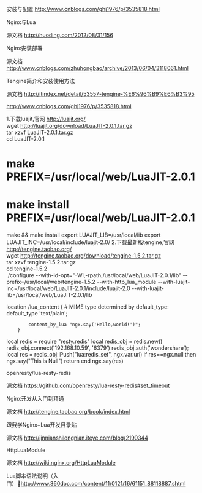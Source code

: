 安装与配置
http://www.cnblogs.com/ghj1976/p/3535818.html

Nginx与Lua

源文档 <http://huoding.com/2012/08/31/156> 


Nginx安装部署

源文档 <http://www.cnblogs.com/zhuhongbao/archive/2013/06/04/3118061.html> 

Tengine简介和安装使用方法

源文档 <http://itindex.net/detail/53557-tengine-%E6%96%B9%E6%B3%95> 

http://www.cnblogs.com/ghj1976/p/3535818.html

1.下载luajit,官网 http://luajit.org/   
    wget http://luajit.org/download/LuaJIT-2.0.1.tar.gz   
    tar xzvf LuaJIT-2.0.1.tar.gz   
    cd LuaJIT-2.0.1   
#      make PREFIX=/usr/local/web/LuaJIT-2.0.1   
#      make install PREFIX=/usr/local/web/LuaJIT-2.0.1   
make && make install
export LUAJIT_LIB=/usr/local/lib
export LUAJIT_INC=/usr/local/include/luajit-2.0/
2.下载最新版tengine,官网 http://tengine.taobao.org/   
       wget http://tengine.taobao.org/download/tengine-1.5.2.tar.gz   
       tar xzvf tengine-1.5.2.tar.gz   
    cd tengine-1.5.2   
    ./configure --with-ld-opt="-Wl,-rpath,/usr/local/web/LuaJIT-2.0.1/lib" --prefix=/usr/local/web/tengine-1.5.2 --with-http_lua_module --with-luajit-inc=/usr/local/web/LuaJIT-2.0.1/include/luajit-2.0 --with-luajit-lib=/usr/local/web/LuaJIT-2.0.1/lib   



location /lua_content {
            # MIME type determined by default_type:
            default_type 'text/plain';

            content_by_lua "ngx.say('Hello,world!')";
        }    

local redis = require "resty.redis"
local redis_obj = redis.new()
redis_obj.connect('192.168.10.59', '6379')
redis_obj.auth('wondershare');
local res = redis_obj:lPush("lua:redis_set", ngx.var.uri)
if res==ngx.null then
    ngx.say("This is Null")
    return
end
ngx.say(res)        

openresty/lua-resty-redis

源文档 <https://github.com/openresty/lua-resty-redis#set_timeout> 



Nginx开发从入门到精通

源文档 <http://tengine.taobao.org/book/index.html> 

跟我学Nginx+Lua开发目录贴

源文档 <http://jinnianshilongnian.iteye.com/blog/2190344> 

HttpLuaModule

源文档 <http://wiki.nginx.org/HttpLuaModule> 

Lua脚本语法说明（入门）http://www.360doc.com/content/11/0121/16/61151_88118887.shtml                                   
